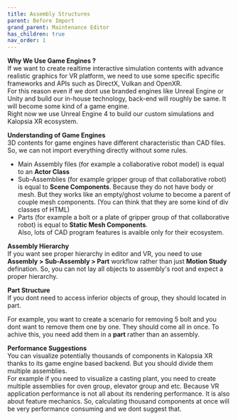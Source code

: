 ```yaml
---
title: Assembly Structures
parent: Before Import
grand_parent: Maintenance Editor
has_children: true
nav_order: 1
---
```


**Why We Use Game Engines ?**\
If we want to create realtime interactive simulation contents with advance realistic graphics for VR platform, we need to use some specific specific frameworks and APIs such as DirectX, Vulkan and OpenXR.\
For this reason even if we dont use branded engines like Unreal Engine or Unity and build our in-house technology, back-end will roughly be same. It will become some kind of a game engine.\
Right now we use Unreal Engine 4 to build our custom simulations and Kalopsia XR ecosystem.

**Understanding of Game Engines**\
3D contents for game engines have different characteristic than CAD files. So, we can not import everything directly without some rules.
+ Main Assembly files (for example a collaborative robot model) is equal to an **Actor Class**
+ Sub-Assemblies (for example gripper group of that collaborative robot) is equal to **Scene Components**. Because they do not have body or mesh. But they works like an empty/ghost volume to become a parent of couple mesh components. (You can think that they are some kind of div classes of HTML)
+ Parts (for example a bolt or a plate of gripper group of that collaborative robot) is equal to **Static Mesh Components**.\
Also, lots of CAD program features is avaible only for their ecosystem.

**Assembly Hierarchy**\
If you want see proper hierarchy in editor and VR, you need to use **Assembly > Sub-Assembly > Part** workflow rather than just **Motion Study** defination.
So, you can not lay all objects to assembly's root and expect a proper hierarchy.

**Part Structure**\
If you dont need to access inferior objects of group, they should located in part.

For example, you want to create a scenario for removing 5 bolt and you dont want to remove them one by one. They should come all in once.
To achive this, you need add them in a **part** rather than an assembly.

**Performance Suggestions**\
You can visualize potentially thousands of components in Kalopsia XR thanks to its game engine based backend. But you should divide them multiple assemblies.\
For example if you need to visualize a casting plant, you need to create multiple assemblies for oven group, elevator group and etc. Because VR application performance is not all about its rendering performance. It is also about feature mechanics. So, calculating thousand components at once will be very performance consuming and we dont suggest that.
